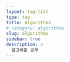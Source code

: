 ```yaml
---
layout: tag-list
type: tag
title: Algorithms
# category: algorithms
slug: algorithms
sidebar: true
description: >
  알고리즘 공부
---
```

